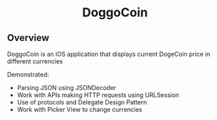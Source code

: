 
<div id="title" align="center">
  <h1> DoggoCoin </h1>
</div>

<div id="overview">
  <h2> Overview </h2> 
  <p> DoggoCoin is an iOS application that displays current DogeCoin price in different currencies </p>
  
  <p> Demonstrated: </p>
  <ul>
    <li> Parsing JSON using JSONDecoder </li>
    <li> Work with APIs making HTTP requests using URLSession </li>
    <li> Use of protocols and Delegate Design Pattern </li>
    <li> Work with Picker View to change currencies </li>
  </ul>
</div>
